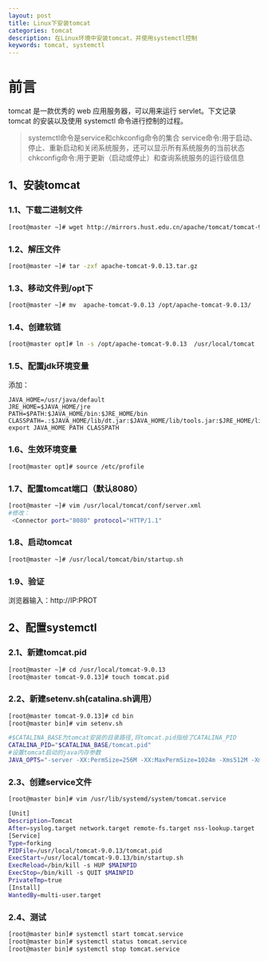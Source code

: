 ```yaml
---
layout: post
title: Linux下安装tomcat
categories: tomcat
description: 在Linux环境中安装tomcat，并使用systemctl控制
keywords: tomcat, systemctl
---
```


# 前言

tomcat 是一款优秀的 web 应用服务器，可以用来运行 servlet。下文记录 tomcat 的安装以及使用 systemctl 命令进行控制的过程。
> systemctl命令是service和chkconfig命令的集合 service命令:用于启动、停止、重新启动和关闭系统服务，还可以显示所有系统服务的当前状态 chkconfig命令:用于更新（启动或停止）和查询系统服务的运行级信息

## 1、安装tomcat

### 1.1、下载二进制文件   
```bash
[root@master ~]# wget http://mirrors.hust.edu.cn/apache/tomcat/tomcat-9/v9.0.13/bin/apache-tomcat-9.0.13.tar.gz
```
### 1.2、解压文件   
```bash
[root@master ~]# tar -zxf apache-tomcat-9.0.13.tar.gz
```

### 1.3、移动文件到/opt下   
```bash
[root@master ~]# mv  apache-tomcat-9.0.13 /opt/apache-tomcat-9.0.13/
```

### 1.4、创建软链

```bash
[root@master opt]# ln -s /opt/apache-tomcat-9.0.13  /usr/local/tomcat
```

### 1.5、配置jdk环境变量

添加：
```
JAVA_HOME=/usr/java/default
JRE_HOME=$JAVA_HOME/jre
PATH=$PATH:$JAVA_HOME/bin:$JRE_HOME/bin
CLASSPATH=.:$JAVA_HOME/lib/dt.jar:$JAVA_HOME/lib/tools.jar:$JRE_HOME/lib
export JAVA_HOME PATH CLASSPATH
```

### 1.6、生效环境变量

```bash
[root@master opt]# source /etc/profile
```

### 1.7、配置tomcat端口（默认8080）
```bash
[root@master ~]# vim /usr/local/tomcat/conf/server.xml
#修改：
 <Connector port="8080" protocol="HTTP/1.1"
```

### 1.8、启动tomcat

```bash
[root@master ~]# /usr/local/tomcat/bin/startup.sh
```

### 1.9、验证
浏览器输入：http://IP:PROT

## 2、配置systemctl

### 2.1、新建tomcat.pid

```bash
[root@master ~]# cd /usr/local/tomcat-9.0.13
[root@master tomcat-9.0.13]# touch tomcat.pid
```

### 2.2、新建setenv.sh(catalina.sh调用）
```bash
[root@master tomcat-9.0.13]# cd bin
[root@master bin]# vim setenv.sh

#$CATALINA_BASE为tomcat安装的目录路径,将tomcat.pid指给了CATALINA_PID
CATALINA_PID="$CATALINA_BASE/tomcat.pid"
#设置tomcat启动的java内存参数
JAVA_OPTS="-server -XX:PermSize=256M -XX:MaxPermSize=1024m -Xms512M -Xmx1024M -XX:MaxNewSize=256m"
```

### 2.3、创建service文件

```bash
[root@master bin]# vim /usr/lib/systemd/system/tomcat.service

[Unit]
Description=Tomcat
After=syslog.target network.target remote-fs.target nss-lookup.target
[Service]
Type=forking
PIDFile=/usr/local/tomcat-9.0.13/tomcat.pid
ExecStart=/usr/local/tomcat-9.0.13/bin/startup.sh
ExecReload=/bin/kill -s HUP $MAINPID
ExecStop=/bin/kill -s QUIT $MAINPID
PrivateTmp=true
[Install]
WantedBy=multi-user.target
```

### 2.4、测试

```bash
[root@master bin]# systemctl start tomcat.service
[root@master bin]# systemctl status tomcat.service
[root@master bin]# systemctl stop tomcat.service
```
